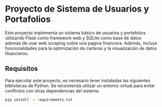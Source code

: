 # Proyecto de Sistema de Usuarios y Portafolios

Este proyecto implementa un sistema básico de usuarios y portafolios utilizando Flask como framework web y SQLite como base de datos además de usar web scraping sobre una pagina financera. Además, incluye funcionalidades para la optimización de carteras y la visualización de datos financieros.


## Requisitos

Para ejecutar este proyecto, es necesario tener instaladas las siguientes bibliotecas de Python. Se recomienda utilizar un entorno virtual para evitar conflictos con otras dependencias del sistema.

```bash
pip install -r requirements.txt
